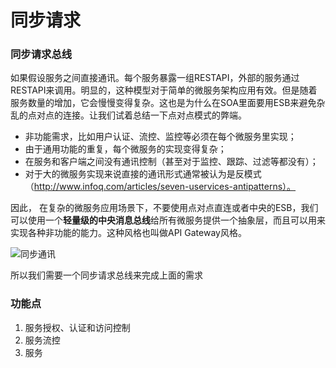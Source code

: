 # 同步请求

### 同步请求总线

如果假设服务之间直接通讯。每个服务暴露一组RESTAPI，外部的服务通过RESTAPI来调用。明显的，这种模型对于简单的微服务架构应用有效。但是随着服务数量的增加，它会慢慢变得复杂。这也是为什么在SOA里面要用ESB来避免杂乱的点对点的连接。让我们试着总结一下点对点模式的弊端。

- 非功能需求，比如用户认证、流控、监控等必须在每个微服务里实现；
- 由于通用功能的重复，每个微服务的实现变得复杂；
- 在服务和客户端之间没有通讯控制（甚至对于监控、跟踪、过滤等都没有）；
- 对于大的微服务实现来说直接的通讯形式通常被认为是反模式（http://www.infoq.com/articles/seven-uservices-antipatterns）。


因此， 在复杂的微服务应用场景下，不要使用点对点直连或者中央的ESB，我们可以使用一个**轻量级的中央消息总线**给所有微服务提供一个抽象层，而且可以用来实现各种非功能的能力。这种风格也叫做API Gateway风格。

![同步通讯](http://img.dockerinfo.net/2016/07/20160718114652.jpg)

所以我们需要一个同步请求总线来完成上面的需求

### 功能点

1. 服务授权、认证和访问控制
2. 服务流控
3. 服务
